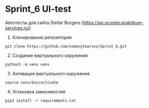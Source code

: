 # Sprint_6 UI-test

Автотесты для сайта Stellar Burgers (https://qa-scooter.praktikum-services.ru/)

<!--Установка-->

1. Клонирование репозитория

```git clone https://github.com/somanytearsss/Sprint_6.git ```

2. Создание виртуального окружения

```python3 -m venv venv```

3. Активация виртуального окружения

```source venv/bin/activate```

4. Установка зависимостей

```pip3 install -r requirements.txt```
